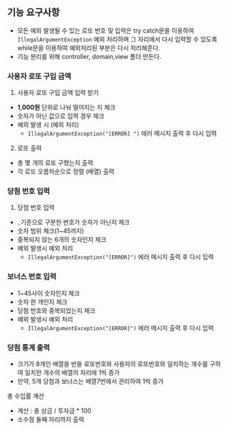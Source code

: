 ## 기능 요구사항

* 모든 예외 발생될 수 있는 로또 번호 및 입력은 try catch문을 이용하여 `IllegalArgumentException` 예외 처리하며
그 자리에서 다시 입력할 수 있도록 while문을 이용하여 예외처리된 부분은 다시 처리해준다.
* 기능 분리를 위해 controller, domain,view 폴더 만든다.

### 사용자 로또 구입 금액
1. 사용자 로또 구입 금액 입력 받기
-  **1,000원** 단위로 나눠 떨어지는 지 체크
-   숫자가 아닌 값으로 입력 경우 체크
-  예외 발생 시 (예외 처리)
    - `IllegalArgumentException("[ERROR] ")` 에러 메시지 출력 후 다시 입력

2. 로또 출력
- 총 몇 개의 로또 구했는지 출력
-  각 로또 오름차순으로 정렬 (배열) 출력



### 당첨 번호 입력
1.  당첨 번호 입력
-  `,`기준으로 구분한 번호가 숫자가 아닌지 체크
-  숫자 범위 체크(1~45까지)
-  중복되지 않는 6개의 숫자인지 체크
-  예외 발생시 예외 처리
    - `IllegalArgumentException("[ERROR]")` 에러 메시지 출력 후 다시 입력


### 보너스 번호 입력
-  1~45사이 숫자인지 체크
-  숫자 한 개인지 체크
-  당첨 번호와 중복되었는지 체크
-  예외 발생시 예외 처리
    -  `IllegalArgumentException("[ERROR]")` 에러 메시지 출력 후 다시 입력


### 당첨 통계 출력
- 크기가 8개인 배열을 반들 로또번호와 사용자의 로또번호와 일치하는 개수를 구하여 일치한 개수의 배열의 자리에 1씩 증가
- 만약, 5개 당첨과 보너스는 배열7번에서 관리하여 1씩 증가  



총 수입률 계산
- 계산 : 총 상금 / 투자금 * 100
- 소수점 둘째 자리까지 출력

 